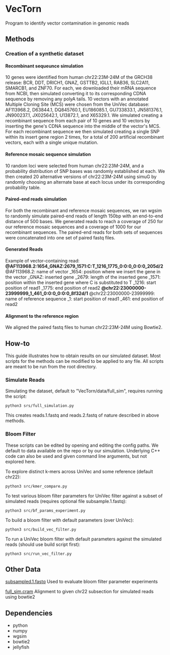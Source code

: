 # VecTorn
Program to identify vector contamination in genomic reads

## Methods

### Creation of a synthetic dataset
#### Recombinant sequeunce simulation
10 genes were identified from human chr22:23M-24M of the GRCH38 release: BCR, DDT, DRICH1, GNAZ, GSTTB2, IGLL1, RAB36, SLC2A11, SMARCB1, and ZNF70. For each, we downloaded their mRNA sequence from NCBI, then simulated converting it to its corresponding CDNA sequence by removing any polyA tails. 10 vectors with an annotated Multiple Cloning Site (MCS) were chosen from the UniVec database: AF113968.2, D63844.1, DQ845760.1, EU186085.1, GU733833.1, JN581376.1, JN900237.1, JX025642.1, U13872.1, and X65329.1. We simulated creating a recombinant sequence from each pair of 10 genes and 10 vectors by inserting the gene's CDNA sequence into the middle of the vector's MCS. For each recombinant sequence we then simulated creating a single SNP within its insert gene region 2 times, for a total of 200 artificial recombinant vectors, each with a single unique mutation.
#### Reference mosaic sequence simulation
10 random loci were selected from human chr22:23M-24M, and a probability distribution of SNP bases was randomly established at each. We then created 20 alternative versions of chr22:23M-24M using simuG by randomly choosing an alternate base at each locus under its corresponding probability table.
#### Paired-end reads simulation
For both the recombinant and reference mosaic sequences, we ran wgsim to randomly simulate paired-end reads of length 150bp with an end-to-end distance of 500 bases. We generated reads to reach a coverage of 250 for our reference mosaic sequences and a coverage of 1000 for our recombinant sequences. The paired-end reads for both sets of sequences were concatenated into one set of paired fastq files.
#### Generated Reads
Example of vector-containing read:
**@AF113968.2:1654_GNAZ:2679_1571:C:T_1216_1775_0:0:0_0:0:0_205d/2**
@AF113968.2: name of vector
_1654: position where we insert the gene in the vector
_GNAZ: inserted gene
_2679: length of the inserted gene
_1571: position within the inserted gene where C is substituted to T
_1216: start position of read1
_1775: end position of read2
**@chr22:23000000-23999999_1_461_0:0:0_0:0:0_8f32d/1**
@chr22:23000000-23999999: name of reference sequence
_1: start position of read1
_461: end position of read2
#### Alignment to the reference region
We aligned the paired fastq files to human chr22:23M-24M using Bowtie2.

## How-to
This guide illustrates how to obtain results on our simulated dataset. Most scripts for the methods can be modified to be applied to any file. All scripts are meant to be run from the root directory.

### Simulate Reads
Simulating the dataset, default to "VecTorn/data/full_sim", requires running the script:
```console
python3 srs/full_simulation.py
```
This creates reads.1.fastq and reads.2.fastq of nature described in above methods.

### Bloom Filter
These scripts can be edited by opening and editing the config paths. We default to data available on the repo or by our simulation. Underlying C++ code can also be used and given command line arguments, but not explored here.

To explore distinct k-mers across UniVec and some reference (default chr22):
```console
python3 src/kmer_compare.py
```

To test various bloom filter parameters for UniVec filter against a subset of simulated reads (requires optional file subsample.1.fastq):
```console
python3 src/bf_params_experiment.py
```

To build a bloom filter with default parameters (over UniVec):
```console
python3 src/build_vec_filter.py
```

To run a UniVec bloom filter with default parameters against the simulated reads (should use build script first):
```console
python3 src/run_vec_filter.py
```

## Other Data
[subsampled.1.fastq](https://livejohnshopkins-my.sharepoint.com/:u:/g/personal/nbrown99_jh_edu/EaFoDbuS9Q1JjwBXyKmOf3IB_VjyYvTZRXhKBPkHmtUxpA?e=qx6IkA)
Used to evaluate bloom filter parameter experiments

[full_sim.cram](https://livejohnshopkins-my.sharepoint.com/:u:/g/personal/nbrown99_jh_edu/ERBBmyPtJxBOqkB7HNRy7noB76i59kocJiw3JwHPLpNxiQ?e=aG0Q6t)
Alignment to given chr22 subsection for simulated reads using bowtie2

## Dependencies
- python
- numpy
- wgsim
- bowtie2
- jellyfish

